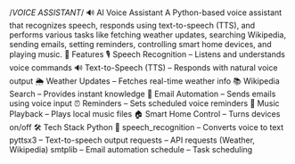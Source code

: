 /*VOICE ASSISTANT*/
🔊 AI Voice Assistant A Python-based voice assistant that recognizes speech, responds using text-to-speech (TTS), and performs various tasks like fetching weather updates, searching Wikipedia, sending emails, setting reminders, controlling smart home devices, and playing music.
🚀 Features
🎙️ Speech Recognition – Listens and understands voice commands
🔊 Text-to-Speech (TTS) – Responds with natural voice output
🌦️ Weather Updates – Fetches real-time weather info
📚 Wikipedia Search – Provides instant knowledge
📧 Email Automation – Sends emails using voice input
⏰ Reminders – Sets scheduled voice reminders
🎵 Music Playback – Plays local music files
🏠 Smart Home Control – Turns devices on/off
🛠️ Tech Stack
Python 🐍
speech_recognition – Converts voice to text
pyttsx3 – Text-to-speech output
requests – API requests (Weather, Wikipedia)
smtplib – Email automation
schedule – Task scheduling
